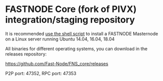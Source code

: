 FASTNODE Core (fork of PIVX) integration/staging repository
======================================


It is recommended [use the shell script](https://github.com/Fast-Node/FNS_MN_script) to install a FASTNODE Masternode on a Linux server running Ubuntu 14.04, 16.04, 18.04


All binaries for different operating systems, you can download in the releases repository:

https://github.com/Fast-Node/FNS_core/releases

P2P port: 47352, RPC port: 47353
